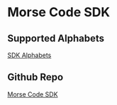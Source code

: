 # Morse Code SDK

## Supported Alphabets

[SDK Alphabets](https://eejai42.github.io/MorseCodeHelper/)

## Github Repo

[Morse Code SDK](https://github.com/eejai42/MorseCodeHelper)

                    